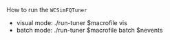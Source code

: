 How to run the `WCSimFQTuner`
- visual mode: ./run-tuner $macrofile vis
- batch  mode: ./run-tuner $macrofile batch $nevents

